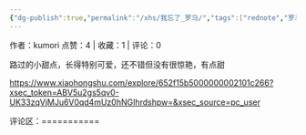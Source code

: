 ```yaml
---
{"dg-publish":true,"permalink":"/xhs/我忘了_罗马/","tags":["rednote","罗马"],"created":"2025-03-17T21:56:01.236+08:00","updated":"2025-03-17T21:57:34.865+08:00"}
---
```


作者：kumori
点赞：4   |   收藏：1   |   评论：0

路过的小甜点，长得特别可爱，还不错但没有很惊艳，有点甜

https://www.xiaohongshu.com/explore/652f15b5000000002101c266?xsec_token=ABV5u2gs5qv0-UK33zqVjMJu6V0qd4mUz0hNGIhrdshpw=&xsec_source=pc_user

评论区：===========

